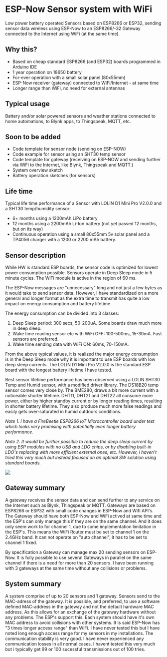 # ESP-Now Sensor system with WiFi
Low power battery operated Sensors based on ESP8266 or ESP32, sending sensor data wireless using ESP-Now to an ESP8266/-32 Gateway connected to the Internet using WiFi (at the same time).

## Why this?
- Based on cheap standard ESP8266 (and ESP32) boards programmed in Arduino IDE
- 1 year operation on 18650 battery
- For-ever operation with a small solar panel (80x55mm)
- ESP-Now receiver (gateway) connected to WiFi/Internet - at same time
- Longer range than WiFi, no need for external antennas

## Typical usage 
Battery and/or solar powered sensors and weather stations connected to home automations, to Blynk apps, to Thingspeak, MQTT, etc.

## Soon to be added
- Code template for sensor node (sending on ESP-NOW)
- Code example for sensor using an SHT30 temp sensor
- Code template for gateway (receiving on ESP-NOW and sending further via WiFi to the Internet, like Blynk, Thingspeak and MQTT.)
- System overview sketch
- Battery operation sketches (for sensors)


## Life time

Typical life time performance of a Sensor with LOLIN D1 Mini Pro V2.0.0 and a SHT30 temp/humidity sensor:
- 6+ months using a 1200mAh LiPo battery
- 12 months using a 2200mAh Li-Ion battery (not yet passed 12 months, but on its way)
- Continuous operation using a small 80x55mm 5v solar panel and a TP4056 charger with a 1200 or 2200 mAh battery.


## Sensor description

While HW is standard ESP boards, the sensor code is optimized for lowest power consumption possible. Sensors operate in Deep Sleep mode in 5 minute cycles. The WiFi module is active in the region of 60 ms.

The ESP-Now messages are "unnecessary" long and not just a few bytes as it would take to send sensor data. However, I have standardized on a more general and longer format as the extra time to transmit has quite a low impact on energy consumption and battery lifetime.

The energy consumption can be divided into 3 classes:
1. Deep Sleep period: 300 secs, 50-200uA. Some boards draw much more in deep sleep. 
2. Wake time reading sensor etc with WiFi OFF: 100-500ms, 15-30mA. Fast sensors are preferred. 
3. Wake time sending data with WiFi ON: 60ms, 70-150mA. 

From the above typical values, it is realized the major energy consumption is in the Deep Sleep mode why it is important to use ESP boards with low deep sleep currents. The LOLIN D1 Mini Pro V2.0.0 is the standard ESP board with the longest battery lifetime I have tested.

Best sensor lifetime performance has been observed using a LOLIN SHT30 Temp and Humid sensor, with a modified driver library. The DS18B20 temp sensor comes very close by. The BME280, draws a bit more current with a noticeable shorter lifetime. DHT11, DHT21 and DHT22 all consume more power, either by higher standby current or by longer reading times, resulting in shorter battery lifetime. They also produce much more false readings and easily gets over-saturated in humid outdoors conditions.

_Note 1. I have a FireBeetle ESP8266 IoT Microcontroller board under test which looks very promising with potentially even longer battery performance._

_Note 2. It would be further possible to reduce the deep sleep current by using ESP modules with no USB and LDO chips, or by disabling built-in LDO's replacing with more efficient external ones, etc. However, i haven't tried this very much but instead focused on an optimal SW solution using standard boards._

![](https://github.com/jonasbystrom/ESP-Now-Sensor-system-with-WiFi/blob/main/img/esp-now-temp-sensor-with-solar-panel.png)


## Gateway summary

A gateway receives the sensor data and can send further to any service on the Internet such as Blynk, Thingspeak or MQTT. Gateways are based on ESP8266 or ESP32 with small code changes in ESP-Now and WifI API's. The Gateway should have both ESP-Now and WiFi actived at same time and the ESP's can only manage this if they are on the same channel. And it does only seem work to for channel 1, due to some implementation limitation in the ESP's. This means the WiFi Router must be set to channel 1 on the 2.4GHz band. It can not operate on "auto channel", it has to be set to channel 1 fixed.

By specification a Gateway can manage max 20 sending sensors on ESP-Now. It is fully possible to use several Gateways in parallel on the same channel if there is a need for more than 20 sensors. I have been running with 3 gateways at the same time without any collisions or problems.

## System summary

A system comprise of up to 20 sensors and 1 gateway. Sensors send to the MAC-adress of the gateway. It is possible, and preferred, to use a software defined MAC-address in the gateway and not the default hardware MAC address. As this allows for an exchange of the gateway hardware without any problems. The ESP's support this.
Each system should have it's own MAC address to avoid collisions with other systems.
It is said ESP-Now has "3 times longer access range" than WiFi. I have never tested this but I have noted long enough access range for my sensors in my installations. The communication stability is very good. I have never experienced any communication losses in all normal cases. I havent tested this very much but i typically get 99 or 100 sucessful transmissions out of 100 tries.  

